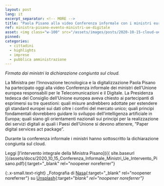 ```yaml
---
layout: post
lang: it
excerpt_separator: <!-- MORE -->
title: "Paola Pisano alla video Conferenza informale con i ministri europei per le telecomunicazioni e il digitale"
ref: ministra-pisano-evento-ministri-ue-digitale
asset: <img class="w-100" src="/assets/images/posts/2020-10-15-cloud-ue.jpg" alt="Evento-Pisano-Ministri-UE"/>
pinned:
categories:
  - cittadini
  - highlights
  - imprese
  - pubblica amministrazione
---
```


_Firmata dai ministri la dichiarazione congiunta sul cloud._

<!-- MORE -->

La Ministra per l’Innovazione tecnologica e la digitalizzazione Paola Pisano ha partecipato oggi alla video Conferenza informale dei ministri dell’Unione europea responsabili per le Telecomunicazioni e il Digitale. La Presidenza tedesca del Consiglio dell’Unione europea aveva chiesto ai partecipanti di esprimersi su tre questioni: quali misure andrebbero adottate per estendere gli standard europei sui dati oltre i confini del mercato unico; quali principi fondamentali dovrebbero guidare lo sviluppo dell’intelligenza artificiale in Europa; quali siano gli orientamenti nazionali sui principi per la realizzazione dei servizi digitali ai quali i Paesi dell’Unione si devono attenere, ”Paper digital services act package”.

Durante la conferenza informale i ministri hanno sottoscritto la dichiarazione congiunta sul cloud.

Leggi [l’intervento integrale della Ministra Pisano]({{ site.baseurl }}/assets/docs/2020_10_15_Conferenza_Informale_Ministri_Ue_Intervento_Pisano.pdf){:target="_blank" rel="noopener noreferrer"}

{:.x-small.text-right}
_Fotografia di [Nasa](https://unsplash.com/@nasa){:target="_blank" rel="noopener noreferrer"} su [Unsplash](https://unsplash.com/photos/Q1p7bh3SHj8){:target="_blank" rel="noopener noreferrer"}_
